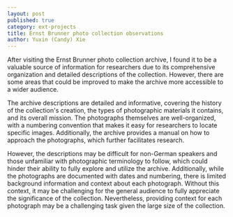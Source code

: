 ```yaml
---
layout: post
published: true
category: ext-projects
title: Ernst Brunner photo collection observations
author: Yuxin (Candy) Xie
---
```

After visiting the Ernst Brunner photo collection archive, I found it to be a valuable source of information for researchers due to its comprehensive organization and detailed descriptions of the collection. However, there are some areas that could be improved to make the archive more accessible to a wider audience.

The archive descriptions are detailed and informative, covering the history of the collection's creation, the types of photographic materials it contains, and its overall mission. The photographs themselves are well-organized, with a numbering convention that makes it easy for researchers to locate specific images. Additionally, the archive provides a manual on how to approach the photographs, which further facilitates research.

However, the descriptions may be difficult for non-German speakers and those unfamiliar with photographic terminology to follow, which could hinder their ability to fully explore and utilize the archive. Additionally, while the photographs are documented with dates and numbering, there is limited background information and context about each photograph. Without this context, it may be challenging for the general audience to fully appreciate the significance of the collection. Nevertheless, providing context for each photograph may be a challenging task given the large size of the collection.
